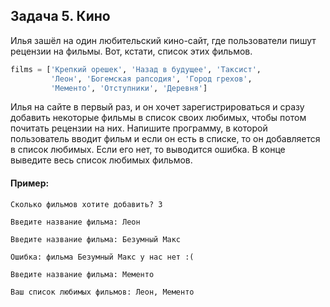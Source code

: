 ## Задача 5. Кино
Илья зашёл на один любительский кино-сайт, где пользователи пишут рецензии на фильмы. Вот, кстати, список этих фильмов. 

````python
films = ['Крепкий орешек', 'Назад в будущее', 'Таксист', 
         'Леон', 'Богемская рапсодия', 'Город грехов', 
         'Мементо', 'Отступники', 'Деревня']
````

Илья на сайте в первый раз, и он хочет зарегистрироваться и сразу добавить некоторые фильмы в список своих любимых, чтобы потом почитать рецензии на них. Напишите программу, в которой пользователь вводит фильм и если он есть в списке, то он добавляется в список любимых. Если его нет, то выводится ошибка. В конце выведите весь список любимых фильмов.

#### Пример:

````
Сколько фильмов хотите добавить? 3

Введите название фильма: Леон

Введите название фильма: Безумный Макс

Ошибка: фильма Безумный Макс у нас нет :(

Введите название фильма: Мементо

Ваш список любимых фильмов: Леон, Мементо
````